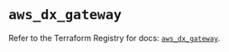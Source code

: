 # `aws_dx_gateway`

Refer to the Terraform Registry for docs: [`aws_dx_gateway`](https://registry.terraform.io/providers/hashicorp/aws/6.0.0/docs/resources/dx_gateway).
